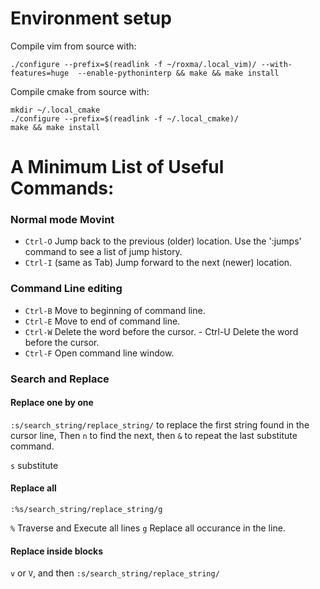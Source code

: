 



# Environment setup

Compile vim from source with:

	./configure --prefix=$(readlink -f ~/roxma/.local_vim)/ --with-features=huge  --enable-pythoninterp && make && make install


Compile cmake from source with:

	mkdir ~/.local_cmake
	./configure --prefix=$(readlink -f ~/.local_cmake)/
	make && make install




# A Minimum List of Useful Commands:


### Normal mode Movint

- `Ctrl-O`	Jump back to the previous (older) location. Use the ':jumps' command to see a list of jump history.
- `Ctrl-I`	(same as Tab) Jump forward to the next (newer) location.


### Command Line editing

- `Ctrl-B`	Move to beginning of command line.
- `Ctrl-E`	Move to end of command line.
- `Ctrl-W`	Delete the word before the cursor.  - Ctrl-U	Delete the word before the cursor.
- `Ctrl-F`	Open command line window.


### Search and Replace

#### Replace one by one

`:s/search_string/replace_string/` to replace the first string found in the cursor line, Then `n` to find the next, then `&` to repeat the last substitute command.

`s`	substitute
	
#### Replace all

`:%s/search_string/replace_string/g`

`%`	Traverse and Execute all lines
`g`	Replace all occurance in the line.

#### Replace inside blocks

`v` or `V`, and then `:s/search_string/replace_string/`

